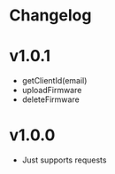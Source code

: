 # Changelog

# v1.0.1
- getClientId(email)
- uploadFirmware
- deleteFirmware

# v1.0.0
  - Just supports requests
